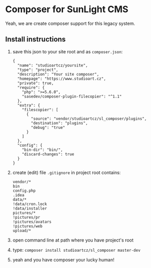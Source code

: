 # Composer for SunLight CMS

Yeah, we are create composer support for this legacy system.

## Install instructions

1. save this json to your site root and as `composer.json`:

    ```
    {
      "name": "studioartcz/yoursite",
      "type": "project",
      "description": "Your site composer",
      "homepage": "https://www.studioart.cz",
      "private": true,
      "require": {
        "php": ">=5.6.0",
        "sasedev/composer-plugin-filecopier": "^1.1"
      },
      "extra": {
        "filescopier": [
          {
            "source": "vendor/studioartcz/sl_composer/plugins",
            "destination": "plugins",
            "debug": "true"
          }
        ]
      },
      "config": {
        "bin-dir": "bin/",
        "discard-changes": true
      }
    }
    
    ```


2. create (edit) file `.gitignore` in project root contains:

    
    ```
    vendor/*
    bin
    config.php
    .idea
    data/*
    !data/cron.lock
    !data/installer
    pictures/*
    !pictures/pr
    !pictures/avatars
    !pictures/web
    upload/*
    ```


3. open command line at path where you have project's root
4. type: `composer install studioartcz/sl_composer master-dev`
5. yeah and you have composer your lucky human!